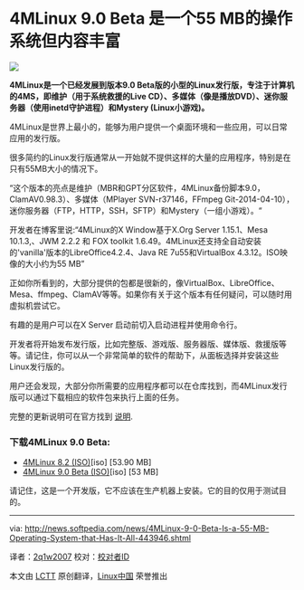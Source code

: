 4MLinux 9.0 Beta 是一个55 MB的操作系统但内容丰富
================================================================================
![](http://i1-news.softpedia-static.com/images/news2/4MLinux-9-0-Beta-Is-a-55-MB-Operating-System-that-Has-It-All-443946-2.jpg)

**4MLinux是一个已经发展到版本9.0 Beta版的小型的Linux发行版，专注于计算机的4MS，即维护（用于系统救援的Live CD）、多媒体（像是播放DVD）、迷你服务器（使用inetd守护进程）和Mystery (Linux小游戏)。**

4MLinux是世界上最小的，能够为用户提供一个桌面环境和一些应用，可以日常应用的发行版。

很多简约的Linux发行版通常从一开始就不提供这样的大量的应用程序，特别是在只有55MB大小的情况下。

“这个版本的亮点是维护（MBR和GPT分区软件，4MLinux备份脚本9.0，ClamAV0.98.3）、多媒体（MPlayer SVN-r37146，FFmpeg Git-2014-04-10），迷你服务器（FTP，HTTP，SSH，SFTP）和Mystery（一组小游戏）。“

开发者在博客里说:“4MLinux的X Window基于X.Org Server 1.15.1、Mesa 10.1.3,、JWM 2.2.2 和 FOX toolkit 1.6.49。4MLinux还支持全自动安装的'vanilla'版本的LibreOffice4.2.4、Java RE 7u55和VirtualBox 4.3.12。ISO映像的大小约为55 MB”

正如你所看到的，大部分提供的包都是很新的，像VirtualBox、LibreOffice、Mesa、ffmpeg、ClamAV等等。如果你有关于这个版本有任何疑问，可以随时用虚拟机尝试它。

有趣的是用户可以在X Server 启动前切入启动进程并使用命令行。


开发者将开始发布发行版，比如完整版、游戏版、服务器版、媒体版、救援版等等。请记住，你可以从一个非常简单的软件的帮助下，从面板选择并安装这些Linux发行版的。

用户还会发现，大部分你所需要的应用程序都可以在仓库找到，而4MLinux发行版可以通过下载相应的软件包来执行上面的任务。

完整的更新说明可在官方找到 [说明][1]. 

### 下载4MLinux 9.0 Beta: ###

- [4MLinux 8.2 (ISO)][2][iso] [53.90 MB]
- [4MLinux 9.0 Beta (ISO)][3][iso] [53 MB]

请记住，这是一个开发版，它不应该在生产机器上安装。它的目的仅用于测试目的。

--------------------------------------------------------------------------------

via: http://news.softpedia.com/news/4MLinux-9-0-Beta-Is-a-55-MB-Operating-System-that-Has-It-All-443946.shtml

译者：[2q1w2007](https://github.com/2q1w2007) 校对：[校对者ID](https://github.com/校对者ID)

本文由 [LCTT](https://github.com/LCTT/TranslateProject) 原创翻译，[Linux中国](http://linux.cn/) 荣誉推出

[1]:http://4mlinux-releases.blogspot.ro/2014/05/4mlinux-90-beta-released.html
[2]:http://sourceforge.net/projects/linux4m/files/8.0/updates/8.2/livecd/4MLinux-8.2.iso/download
[3]:http://sourceforge.net/projects/linux4m/files/9.0/livecd/4MLinux-9.0.iso/download
